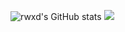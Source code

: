 ![rwxd's GitHub stats](https://github-readme-stats.vercel.app/api?username=rwxd&theme=onedark)
![](https://user-images.githubusercontent.com/5713670/87202985-820dcb80-c2b6-11ea-9f56-7ec461c497c3.gif)

